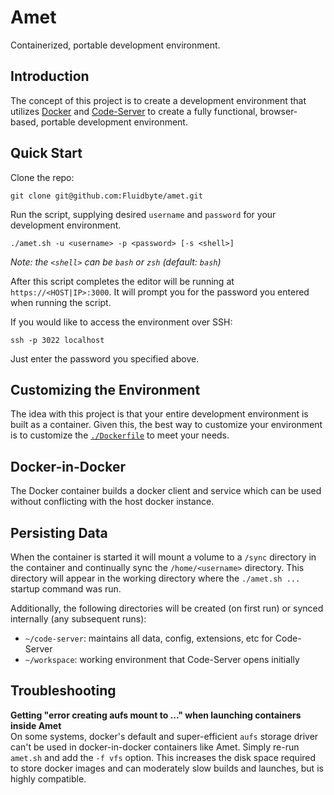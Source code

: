 # Amet

Containerized, portable development environment.

## Introduction

The concept of this project is to create a development environment that utilizes [Docker](https://www.docker.com) 
and [Code-Server](https://github.com/codercom/code-server) to create a fully functional, browser-based, portable 
development environment.

## Quick Start

Clone the repo:

```
git clone git@github.com:Fluidbyte/amet.git
```

Run the script, supplying desired `username` and `password` for your development environment.

```shell
./amet.sh -u <username> -p <password> [-s <shell>]
```

_Note: the `<shell>` can be `bash` or `zsh` (default: `bash`)_

After this script completes the editor will be running at `https://<HOST|IP>:3000`. It will prompt 
you for the password you entered when running the script. 

If you would like to access the environment over SSH:

```shell
ssh -p 3022 localhost
```

Just enter the password you specified above.

## Customizing the Environment

The idea with this project is that your entire development environment is built as a container. Given this, 
the best way to customize your environment is to customize the [`./Dockerfile`](./Dockerfile) to meet your needs.

## Docker-in-Docker

The Docker container builds a docker client and service which can be used without conflicting with the host docker instance.

## Persisting Data

When the container is started it will mount a volume to a `/sync` directory in the container and continually sync 
the `/home/<username>` directory. This directory will appear in the working directory where the `./amet.sh ...` startup command was run.

Additionally, the following directories will be created (on first run) or synced internally (any subsequent runs):

- `~/code-server`: maintains all data, config, extensions, etc for Code-Server
- `~/workspace`: working environment that Code-Server opens initially

## Troubleshooting

**Getting "error creating aufs mount to ..." when launching containers inside Amet**  
On some systems, docker's default and super-efficient `aufs` storage driver can't be used in docker-in-docker
containers like Amet. Simply re-run `amet.sh` and add the `-f vfs` option. This increases the disk space required
to store docker images and can moderately slow builds and launches, but is highly compatible.

